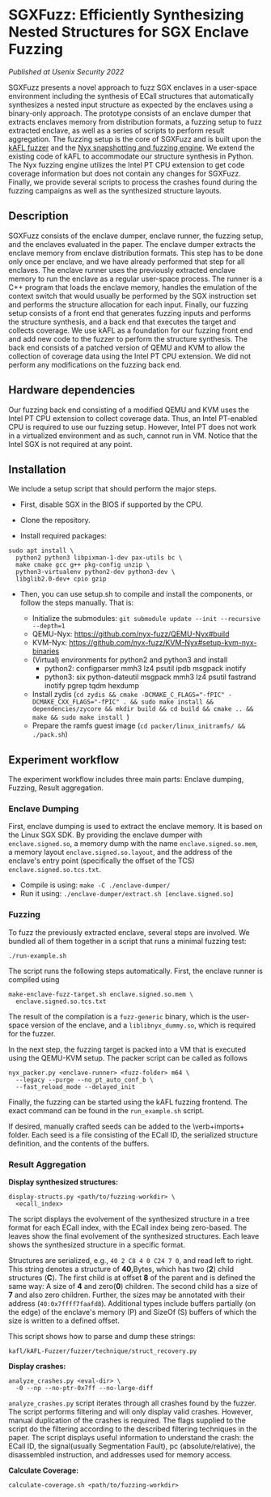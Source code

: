 # SGXFuzz: Efficiently Synthesizing Nested Structures for SGX Enclave Fuzzing

*Published at Usenix Security 2022*

SGXFuzz presents a novel approach to fuzz SGX enclaves in a user-space
environment including the synthesis of ECall structures that automatically
synthesizes a nested input structure as expected by the enclaves using a
binary-only approach. The prototype consists of an enclave dumper that
extracts enclaves memory from distribution formats, a fuzzing setup to fuzz
extracted enclave, as well as a series of scripts to perform result
aggregation. The fuzzing setup is the core of SGXFuzz and is built upon the
[kAFL fuzzer](https://github.com/IntelLabs/kAFL) and the [Nyx snapshotting
and fuzzing engine](https://nyx-fuzz.com). We extend the existing code of
kAFL to accommodate our structure synthesis in Python. The Nyx fuzzing engine
utilizes the Intel PT CPU extension to get code coverage information but does
not contain any changes for SGXFuzz. Finally, we provide several scripts to
process the crashes found during the fuzzing campaigns as well as the
synthesized structure layouts.


## Description

SGXFuzz consists of the enclave dumper, enclave runner, the fuzzing setup, and
the enclaves evaluated in the paper. The enclave dumper extracts the enclave
memory from enclave distribution formats. This step has to be done only once
per enclave, and we have already performed that step for all enclaves. The
enclave runner uses the previously extracted enclave memory to run the
enclave as a regular user-space process. The runner is a C++ program that
loads the enclave memory, handles the emulation of the context switch that
would usually be performed by the SGX instruction set and performs the
structure allocation for each input. Finally, our fuzzing setup consists of a
front end that generates fuzzing inputs and performs the structure synthesis,
and a back end that executes the target and collects coverage. We use kAFL as
a foundation for our fuzzing front end and add new code to the fuzzer to
perform the structure synthesis. The back end consists of a patched version
of QEMU and KVM to allow the collection of coverage data using the Intel PT
CPU extension. We did not perform any modifications on the fuzzing back end.


## Hardware dependencies

Our fuzzing back end consisting of a modified QEMU and KVM uses the Intel PT
CPU extension to collect coverage data. Thus, an Intel PT-enabled CPU is
required to use our fuzzing setup. However, Intel PT does not work in a
virtualized environment and as such, cannot run in VM. Notice that the
Intel SGX is not required at any point.

## Installation

We include a setup script that should perform the major steps.

* First, disable SGX in the BIOS if supported by the CPU.

* Clone the repository.

* Install required packages:

```
sudo apt install \
  python2 python3 libpixman-1-dev pax-utils bc \
  make cmake gcc g++ pkg-config unzip \
  python3-virtualenv python2-dev python3-dev \
  libglib2.0-dev+ cpio gzip
```

* Then, you can use setup.sh to compile and install the components, or follow
  the steps manually. That is:

  * Initialize the submodules: `git submodule update --init --recursive --depth=1`
  * QEMU-Nyx: https://github.com/nyx-fuzz/QEMU-Nyx#build
  * KVM-Nyx: https://github.com/nyx-fuzz/KVM-Nyx#setup-kvm-nyx-binaries
  * (Virtual) environments for python2 and python3 and install
    * python2: configparser mmh3 lz4 psutil ipdb msgpack inotify
    * python3: six python-dateutil msgpack mmh3 lz4 psutil fastrand inotify pgrep tqdm hexdump
  * Install zydis (`cd zydis && cmake -DCMAKE_C_FLAGS="-fPIC" -DCMAKE_CXX_FLAGS="-fPIC" . && sudo make install && dependencies/zycore && mkdir build && cd build && cmake .. && make && sudo make install `)
  * Prepare the ramfs guest image (`cd packer/linux_initramfs/ && ./pack.sh`)


## Experiment workflow

The experiment workflow includes three main parts: Enclave dumping, Fuzzing,
Result aggregation. 

### Enclave Dumping

First, enclave dumping is used to extract the enclave memory. It is based on
the Linux SGX SDK. By providing the enclave dumper with `enclave.signed.so`,
a memory dump with the name `enclave.signed.so.mem`, a memory layout
`enclave.signed.so.layout`, and the address of the enclave's entry point
(specifically the offset of the TCS) `enclave.signed.so.tcs.txt`.

* Compile is using: `make -C ./enclave-dumper/`
* Run it using: `./enclave-dumper/extract.sh [enclave.signed.so]`

### Fuzzing

To fuzz the previously extracted enclave, several steps are involved. We
bundled all of them together in a script that runs a minimal fuzzing test:

`./run-example.sh`

The script runs the following steps automatically. First, the enclave runner
is compiled using

```
make-enclave-fuzz-target.sh enclave.signed.so.mem \
  enclave.signed.so.tcs.txt
```

The result of the compilation is a `fuzz-generic` binary, which is the
user-space version of the enclave, and a `liblibnyx_dummy.so`, which is
required for the fuzzer. 

In the next step, the fuzzing target is packed into a VM that is executed
using the QEMU-KVM setup. The packer script can be called as follows

```
nyx_packer.py <enclave-runner> <fuzz-folder> m64 \
  --legacy --purge --no_pt_auto_conf_b \
  --fast_reload_mode --delayed_init
```

Finally, the fuzzing can be started using the kAFL fuzzing frontend. The exact
command can be found in the `run_example.sh` script.

If desired, manually crafted seeds can be added to the \verb+imports+ folder.
Each seed is a file consisting of the ECall ID, the serialized structure
definition, and the contents of the buffers.

### Result Aggregation

**Display synthesized structures:**

```
display-structs.py <path/to/fuzzing-workdir> \
  <ecall_index>
```

The script displays the evolvement of the synthesized structure in a tree
format for each ECall index, with the ECall index being zero-based. The
leaves show the final evolvement of the synthesized structures. Each leave
shows the synthesized structure in a specific format.

Structures are serialized, e.g., `40 2 C8 4 0 C24 7 0`, and read left to
right. This string denotes a structure of **40**\,Bytes, which has two
(**2**) child structures (**C**). The first child is at offset **8** of the
parent and is defined the same way: A size of **4** and zero(**0**) children.
The second child has a size of **7** and also zero children. Further, the
sizes may be annotated with their address (`40:0x7ffff7faafd8`).
Additional types include buffers partially (on the edge) of the enclave's
memory (P) and SizeOf (S) buffers of which the size is written to a defined
offset.

This script shows how to parse and dump these strings:

`kafl/kAFL-Fuzzer/fuzzer/technique/struct_recovery.py`

**Display crashes:**

```
analyze_crashes.py <eval-dir> \
  -0 --np --no-ptr-0x7ff --no-large-diff
```

`analyze_crashes.py` script iterates through all crashes found by the fuzzer.
The script performs filtering and will only display valid crashes. However,
manual duplication of the crashes is required. The flags supplied to the
script do the filtering according to the described filtering techniques in
the paper. The script displays useful information to understand the crash:
the ECall ID, the signal(usually Segmentation Fault), pc
(absolute/relative), the disassembled instruction, and addresses used for
memory access.

**Calculate Coverage:**

`calculate-coverage.sh <path/to/fuzzing-workdir>`
